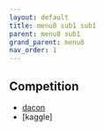 ```yaml
---
layout: default
title: menu8 sub1 sub1
parent: menu8 sub1
grand_parent: menu8
nav_order: 1
---
```


## Competition

* [dacon](https://dacon.io/)
* [kaggle]